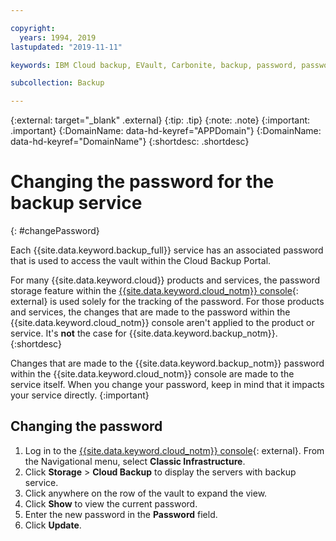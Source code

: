 ```yaml
---

copyright:
  years: 1994, 2019
lastupdated: "2019-11-11"

keywords: IBM Cloud backup, EVault, Carbonite, backup, password, password reset

subcollection: Backup

---
```

{:external: target="_blank" .external}
{:tip: .tip}
{:note: .note}
{:important: .important}
{:DomainName: data-hd-keyref="APPDomain"}
{:DomainName: data-hd-keyref="DomainName"}
{:shortdesc: .shortdesc}

# Changing the password for the backup service
{: #changePassword}

Each {{site.data.keyword.backup_full}} service has an associated password that is used to access the vault within the Cloud Backup Portal.

For many {{site.data.keyword.cloud}} products and services, the password storage feature within the [{{site.data.keyword.cloud_notm}} console](https://{DomainName}/classic){: external} is used solely for the tracking of the password. For those products and services, the changes that are made to the password within the {{site.data.keyword.cloud_notm}} console aren't applied to the product or service. It's **not** the case for {{site.data.keyword.backup_notm}}.
{:shortdesc}

Changes that are made to the {{site.data.keyword.backup_notm}} password within the {{site.data.keyword.cloud_notm}} console are made to the service itself. When you change your password, keep in mind that it impacts your service directly.
{:important}

## Changing the password

1. Log in to the [{{site.data.keyword.cloud_notm}} console](https://{DomainName}){: external}. From the Navigational menu, select **Classic Infrastructure**.
2. Click **Storage** > **Cloud Backup** to display the servers with backup service.
3. Click anywhere on the row of the vault to expand the view.
4. Click **Show** to view the current password.
5. Enter the new password in the **Password** field.
6. Click **Update**.
